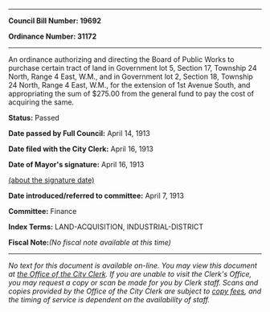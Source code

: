 

********

**Council Bill Number: 19692**
   
**Ordinance Number: 31172**
********

 An ordinance authorizing and directing the Board of Public Works to purchase certain tract of land in Government lot 5, Section 17, Township 24 North, Range 4 East, W.M., and in Government lot 2, Section 18, Township 24 North, Range 4 East, W.M., for the extension of 1st Avenue South, and appropriating the sum of $275.00 from the general fund to pay the cost of acquiring the same.

**Status:** Passed
   
**Date passed by Full Council:** April 14, 1913
   
**Date filed with the City Clerk:** April 16, 1913
   
**Date of Mayor's signature:** April 16, 1913
   
[(about the signature date)](/~public/approvaldate.htm)
   
   
   
**Date introduced/referred to committee:** April 7, 1913
   
**Committee:** Finance
   
   
**Index Terms:** LAND-ACQUISITION, INDUSTRIAL-DISTRICT

**Fiscal Note:**_(No fiscal note available at this time)_
********

_No text for this document is available on-line. You may view this document at [the Office of the City Clerk](http://www.seattle.gov/leg/clerk/contactUs.htm). If you are unable to visit the Clerk's Office, you may request a copy or scan be made for you by Clerk staff. Scans and copies provided by the Office of the City Clerk are subject to [copy fees](http://clerk.seattle.gov/~public/clerkfees.htm), and the timing of service is dependent on the availability of staff._

